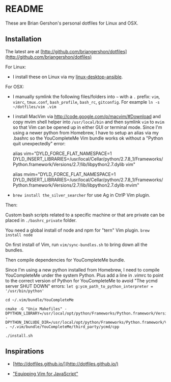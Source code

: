 README
======

These are Brian Gershon's personal dotfiles for Linux and OSX.

## Installation

The latest are at [http://github.com/briangershon/dotfiles](http://github.com/briangershon/dotfiles)

For Linux:

* I install these on Linux via my [linux-desktop-ansible](https://github.com/briangershon/linux-desktop-ansible).

For OSX:

* I manually symlink the following files/folders into `~` with a `.` prefix: `vim`, `vimrc`, `tmux.conf`, `bash_profile`, `bash_rc`, `gitconfig`. For example `ln -s ~/dotfiles/vim .vim`

* I install MacVim via <http://code.google.com/p/macvim/#Download> and copy mvim shell helper into `/usr/local/bin` and then symlink `vim` to `mvim` so that Vim can be opened up in either GUI or terminal mode.  Since I'm using a newer python from Homebrew, I have to setup an alias via my .bashrc so the YouCompleteMe Vim bundle works ok without a "Python quit unexpectedly" error:

    alias vim="DYLD_FORCE_FLAT_NAMESPACE=1 DYLD_INSERT_LIBRARIES=/usr/local/Cellar/python/2.7.8_1/Frameworks/Python.framework/Versions/2.7/lib/libpython2.7.dylib vim"

    alias mvim="DYLD_FORCE_FLAT_NAMESPACE=1 DYLD_INSERT_LIBRARIES=/usr/local/Cellar/python/2.7.8_1/Frameworks/Python.framework/Versions/2.7/lib/libpython2.7.dylib mvim"


* `brew install the_silver_searcher` for use Ag in CtrlP Vim plugin.

Then:

Custom bash scripts related to a specific machine or that are private can be placed in `./bashrc_private` folder.

You need a global install of node and npm for "tern" Vim plugin. `brew install node`

On first install of Vim, run `vim/sync-bundles.sh` to bring down all the bundles.

Then compile dependencies for YouCompleteMe bundle.

Since I'm using a new python installed from Homebrew, I need to compile YouCompleteMe under the system Python. Plus add a line in .vimrc to point to the correct version of Python for YouCompleteMe to avoid "The ycmd server SHUT DOWN" errors: `let g:ycm_path_to_python_interpreter = '/usr/bin/python'`

    cd ~/.vim/bundle/YouCompleteMe

    cmake -G "Unix Makefiles" -DPYTHON_LIBRARY=/usr/local/opt/python/Frameworks/Python.framework/Versions/2.7/lib/libpython2.7.dylib -DPYTHON_INCLUDE_DIR=/usr/local/opt/python/Frameworks/Python.framework/Versions/2.7/Headers . ~/.vim/bundle/YouCompleteMe/third_party/ycmd/cpp

    ./install.sh

## Inspirations

* [http://dotfiles.github.io/](http://dotfiles.github.io/)

* ["Equipping Vim for JavaScript"](http://oli.me.uk/2013/06/29/equipping-vim-for-javascript/)
